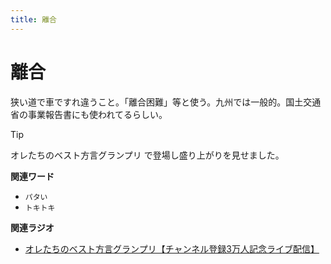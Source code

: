 ```yaml
---
title: 離合
---
```


# 離合


狭い道で車ですれ違うこと。「離合困難」等と使う。九州では一般的。国土交通省の事業報告書にも使われてるらしい。



Tip


オレたちのベスト方言グランプリ で登場し盛り上がりを見せました。


**関連ワード**

-   `パタい`
-   `トキトキ`

**関連ラジオ**

-   [オレたちのベスト方言グランプリ【チャンネル登録3万人記念ライブ配信】](https://www.youtube.com/watch?v=WhzAvTSYXxk)
